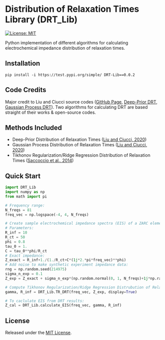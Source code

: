 # Distribution of Relaxation Times Library (DRT_Lib)
[![License: MIT](https://img.shields.io/badge/License-MIT-yellow.svg)](https://opensource.org/licenses/MIT)

Python implementation of different algorithms for calculating electrochemical impedance distribution of relaxation times. 
## Installation
```
pip install -i https://test.pypi.org/simple/ DRT-Lib==0.0.2
```

## Code Credits
Major credit to Liu and Ciucci source codes ([GitHub Page](https://github.com/ciuccislab), [Deep-Prior DRT](https://github.com/ciuccislab/DP-DRT), [Gaussian Process DRT](https://github.com/ciuccislab/GP-DRT)). Two algorithms for calculating DRT are based straight of their works & open-source codes.

## Methods Included
* Deep-Prior Distribution of Relaxation Times ([Liu and Ciucci, 2020](https://iopscience.iop.org/article/10.1149/1945-7111/ab631a))
* Gaussian Process Distribution of Relaxation Times ([Liu and Ciucci, 2020](https://www.sciencedirect.com/science/article/pii/S0013468619321887))
* Tikhonov Regularization/Ridge Regression Distribution of Relaxation Times ([Saccoccio et al., 2014](https://www.sciencedirect.com/science/article/pii/S0013468614018763))

## Quick Start
```python
import DRT_Lib
import numpy as np
from math import pi

# Frequency range:
N_freqs = 81
freq_vec = np.logspace(-4, 4, N_freqs)

# Create sample electrochemical impedance spectra (EIS) of a ZARC element with noise:
# Parameters:
R_inf = 10
R_ct = 50
phi = 0.8
tau_0 = 1.
C = tau_0**phi/R_ct
# Exact impedance:
Z_exact = R_inf+1./(1./R_ct+C*(1j*2.*pi*freq_vec)**phi)
# Add noise to make synthetic experiment impedance data:
rng = np.random.seed(214975)
sigma_n_exp = 0.1
Z_exp = Z_exact + sigma_n_exp*(np.random.normal(0, 1, N_freqs)+1j*np.random.normal(0, 1, N_freqs))

# Compute Tikhonov Regularization/Ridge Regression Distrubution of Relaxation Times:
gamma, R_inf = DRT_Lib.TR_DRT(freq_vec, Z_exp, display=True)

# To caclulate EIS from DRT results:
Z_cal = DRT_Lib.calculate_EIS(freq_vec, gamma, R_inf)
```
## License
Released under the [MIT License](LICENSE).
